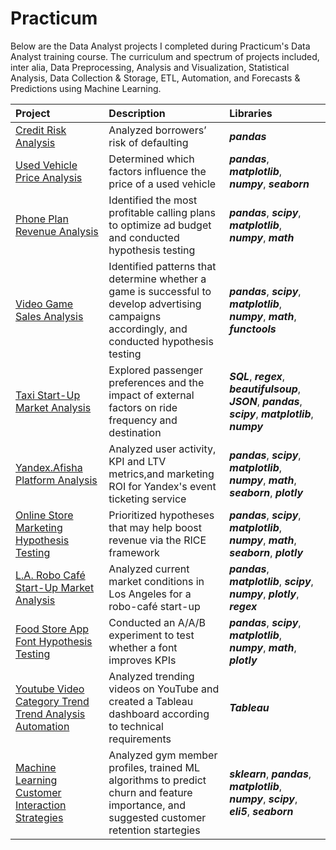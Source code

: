 # Practicum 
Below are the Data Analyst projects I completed during Practicum's Data Analyst training course. The curriculum and spectrum of projects included, inter alia,  Data Preprocessing, Analysis and Visualization, Statistical Analysis, Data Collection & Storage, ETL, Automation, and Forecasts & Predictions using Machine Learning. 

| Project               | Description                                                                                 | Libraries                      |
|:--------------------- |:------------------------------------------------------------------------------------------- |:------------------------------ |
|[Credit Risk Analysis](https://github.com/aleksandrgould/data-analyst-repo/tree/Project-1 "Credit Risk Analysis")|Analyzed borrowers’ risk of defaulting |***pandas***|
|[Used Vehicle Price Analysis](https://github.com/aleksandrgould/data-analyst-repo/tree/Project-2 "Used Vehicle Price Analysis")|Determined which factors influence the price of a used vehicle |***pandas***, ***matplotlib***, ***numpy***, ***seaborn***|
|[Phone Plan Revenue Analysis](https://github.com/aleksandrgould/data-analyst-repo/tree/Project-3 "Phone Plan Revenue Analysis")|Identified the most profitable calling plans to optimize ad budget and conducted hypothesis testing|***pandas***, ***scipy***, ***matplotlib***, ***numpy***, ***math***|
|[Video Game Sales Analysis](https://github.com/aleksandrgould/data-analyst-repo/tree/Project-4 "Video Game Sales Analysis")|Identified patterns that determine whether a game is successful to develop advertising campaigns accordingly, and conducted hypothesis testing|***pandas***, ***scipy***, ***matplotlib***, ***numpy***, ***math***, ***functools***|
|[Taxi Start-Up Market Analysis](https://github.com/aleksandrgould/data-analyst-repo/tree/Project-5 "Taxi Start-Up Analysis")|Explored passenger preferences and the impact of external factors on ride frequency and destination|***SQL***, ***regex***, ***beautifulsoup***, ***JSON***, ***pandas***, ***scipy***, ***matplotlib***, ***numpy***|
|[Yandex.Afisha Platform Analysis](https://github.com/aleksandrgould/data-analyst-repo/tree/Project-6 "Platform Analysis")|Analyzed user activity, KPI and LTV metrics,and marketing ROI for Yandex's event ticketing service|***pandas***, ***scipy***, ***matplotlib***, ***numpy***, ***math***, ***seaborn***, ***plotly***|  
|[Online Store Marketing Hypothesis Testing](https://github.com/aleksandrgould/data-analyst-repo/tree/Project-7 "Marketing Hypothesis Testing")|Prioritized hypotheses that may help boost revenue via the RICE framework|***pandas***, ***scipy***, ***matplotlib***, ***numpy***, ***math***,  ***seaborn***, ***plotly***|
|[L.A. Robo Café Start-Up Market Analysis](https://github.com/aleksandrgould/data-analyst-repo/tree/Project-8 "Cafe Market Analysis")|Analyzed current market conditions in Los Angeles for a robo-café start-up|***pandas***, ***matplotlib***, ***scipy***, ***numpy***, ***plotly***, ***regex***| 
|[Food Store App Font Hypothesis Testing](https://github.com/aleksandrgould/data-analyst-repo/tree/Project-9 "Font Hypothesis Testing")|Conducted an A/A/B experiment to test whether a font improves KPIs|***pandas***, ***scipy***, ***matplotlib***, ***numpy***, ***math***, ***plotly***|
|[Youtube Video Category Trend Trend Analysis Automation](https://github.com/aleksandrgould/data-analyst-repo/tree/Project-10 "Trend Automation")|Analyzed trending videos on YouTube and created a Tableau dashboard according to technical requirements|***Tableau***|
|[Machine Learning Customer Interaction Strategies](https://github.com/aleksandrgould/data-analyst-repo/tree/Project-11 "ML Customer Profile Analysis")|Analyzed gym member profiles, trained ML algorithms to predict churn and feature importance, and suggested customer retention startegies|***sklearn***, ***pandas***, ***matplotlib***, ***numpy***, ***scipy***, ***eli5***, ***seaborn***|
